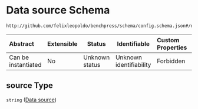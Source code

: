 # Data source Schema

```txt
http://github.com/felixleopoldo/benchpress/schema/config.schema.json#/definitions/fixed_data/properties/source
```




| Abstract            | Extensible | Status         | Identifiable            | Custom Properties | Additional Properties | Access Restrictions | Defined In                                                                  |
| :------------------ | ---------- | -------------- | ----------------------- | :---------------- | --------------------- | ------------------- | --------------------------------------------------------------------------- |
| Can be instantiated | No         | Unknown status | Unknown identifiability | Forbidden         | Allowed               | none                | [config.schema.json\*](../../out/config.schema.json "open original schema") |

## source Type

`string` ([Data source](config-definitions-data-file-properties-data-source.md))
